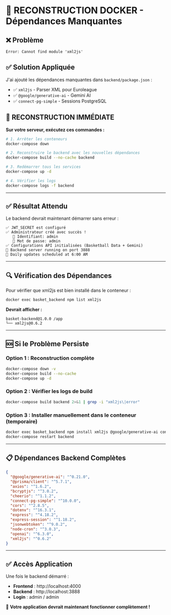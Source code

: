 # 🔧 RECONSTRUCTION DOCKER - Dépendances Manquantes

## ❌ Problème

```
Error: Cannot find module 'xml2js'
```

## ✅ Solution Appliquée

J'ai ajouté les dépendances manquantes dans `backend/package.json` :
- ✅ `xml2js` - Parser XML pour Euroleague
- ✅ `@google/generative-ai` - Gemini AI
- ✅ `connect-pg-simple` - Sessions PostgreSQL

## 🚀 RECONSTRUCTION IMMÉDIATE

**Sur votre serveur, exécutez ces commandes :**

```bash
# 1. Arrêter les conteneurs
docker-compose down

# 2. Reconstruire le backend avec les nouvelles dépendances
docker-compose build --no-cache backend

# 3. Redémarrer tous les services
docker-compose up -d

# 4. Vérifier les logs
docker-compose logs -f backend
```

---

## ✅ Résultat Attendu

Le backend devrait maintenant démarrer sans erreur :

```
✅ JWT_SECRET est configuré
✅ Administrateur créé avec succès !
   👤 Identifiant: admin
   🔑 Mot de passe: admin
✅ Configurations API initialisées (Basketball Data + Gemini)
🏀 Backend server running on port 3888
📅 Daily updates scheduled at 6:00 AM
```

---

## 🔍 Vérification des Dépendances

Pour vérifier que xml2js est bien installé dans le conteneur :

```bash
docker exec basket_backend npm list xml2js
```

**Devrait afficher :**
```
basket-backend@1.0.0 /app
└── xml2js@0.6.2
```

---

## 🆘 Si le Problème Persiste

### Option 1 : Reconstruction complète
```bash
docker-compose down -v
docker-compose build --no-cache
docker-compose up -d
```

### Option 2 : Vérifier les logs de build
```bash
docker-compose build backend 2>&1 | grep -i "xml2js\|error"
```

### Option 3 : Installer manuellement dans le conteneur (temporaire)
```bash
docker exec basket_backend npm install xml2js @google/generative-ai connect-pg-simple
docker-compose restart backend
```

---

## 📋 Dépendances Backend Complètes

```json
{
  "@google/generative-ai": "^0.21.0",
  "@prisma/client": "^5.7.1",
  "axios": "^1.6.2",
  "bcryptjs": "^3.0.2",
  "cheerio": "^1.1.2",
  "connect-pg-simple": "^10.0.0",
  "cors": "^2.8.5",
  "dotenv": "^16.3.1",
  "express": "^4.18.2",
  "express-session": "^1.18.2",
  "jsonwebtoken": "^9.0.2",
  "node-cron": "^3.0.3",
  "openai": "^6.3.0",
  "xml2js": "^0.6.2"
}
```

---

## ✅ Accès Application

Une fois le backend démarré :

- **Frontend** : http://localhost:4000
- **Backend** : http://localhost:3888
- **Login** : admin / admin

🎉 **Votre application devrait maintenant fonctionner complètement !**
